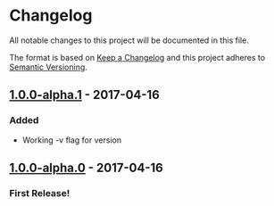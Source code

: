 # Changelog
All notable changes to this project will be documented in this file.

The format is based on [Keep a Changelog](http://keepachangelog.com/) and this project adheres to [Semantic Versioning](http://semver.org/).

## [1.0.0-alpha.1](https://github.com/getcanal/boat-cli/releases/tag/v1.0.0-alpha.1) - 2017-04-16
### Added
- Working -v flag for version

## [1.0.0-alpha.0](https://github.com/getcanal/boat-cli/releases/tag/v1.0.0-alpha.0) - 2017-04-16
### First Release!